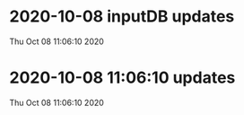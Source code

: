 
# 2020-10-08 inputDB updates 
 Thu Oct 08 11:06:10 2020 


# 2020-10-08 11:06:10 updates 
 Thu Oct 08 11:06:10 2020 

